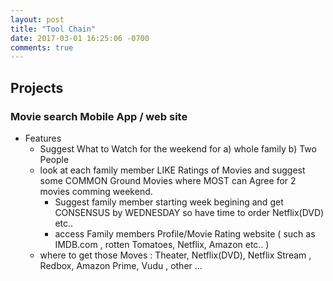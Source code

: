 ```yaml
---
layout: post
title: "Tool Chain"
date: 2017-03-01 16:25:06 -0700
comments: true
---
```


## Projects

### Movie search Mobile App / web site
+ Features
  + Suggest What to Watch for the weekend for a) whole family  b) Two People 
  + look at each family member LIKE Ratings of Movies and suggest some COMMON Ground Movies where MOST can Agree for 2 movies comming weekend. 
    + Suggest family member starting week begining and get CONSENSUS by WEDNESDAY so have time to order Netflix(DVD) etc.. 
    + access Family members Profile/Movie Rating website ( such as IMDB.com , rotten Tomatoes, Netflix, Amazon etc.. )
  + where to get those Moves :  Theater, Netflix(DVD), Netflix Stream , Redbox, Amazon Prime, Vudu , other ...
